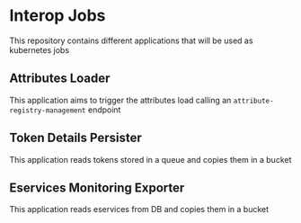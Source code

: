 # Interop Jobs
This repository contains different applications that will be used as kubernetes jobs 

## Attributes Loader

This application aims to trigger the attributes load calling an `attribute-registry-management` endpoint

## Token Details Persister

This application reads tokens stored in a queue and copies them in a bucket

## Eservices Monitoring Exporter

This application reads eservices from DB and copies them in a bucket